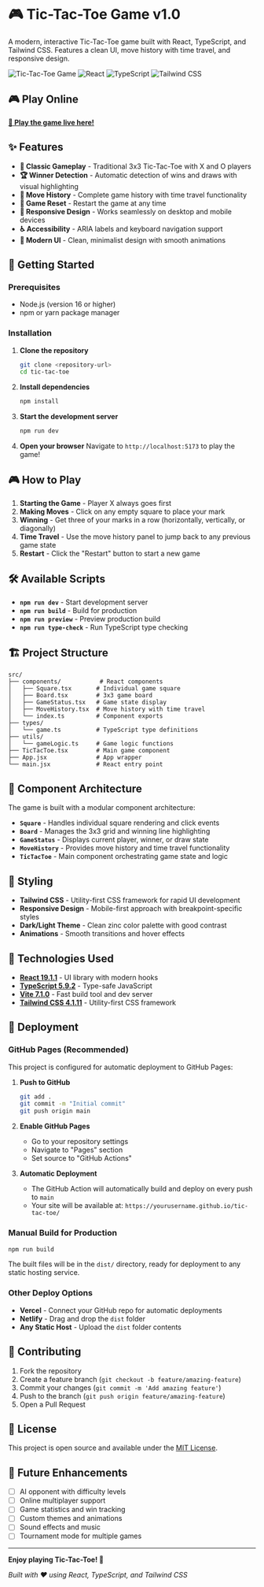 # 🎮 Tic-Tac-Toe Game v1.0

A modern, interactive Tic-Tac-Toe game built with React, TypeScript, and Tailwind CSS. Features a clean UI, move history with time travel, and responsive design.

![Tic-Tac-Toe Game](https://img.shields.io/badge/Game-Tic--Tac--Toe-blue)
![React](https://img.shields.io/badge/React-19.1.1-61dafb)
![TypeScript](https://img.shields.io/badge/TypeScript-5.9.2-3178c6)
![Tailwind CSS](https://img.shields.io/badge/Tailwind%20CSS-4.1.11-38bdf8)

## 🎮 Play Online

**[🚀 Play the game live here!](https://aibekz.github.io/tic-tac-toe)**

## ✨ Features

- **🎯 Classic Gameplay** - Traditional 3x3 Tic-Tac-Toe with X and O players
- **🏆 Winner Detection** - Automatic detection of wins and draws with visual highlighting
- **📜 Move History** - Complete game history with time travel functionality
- **🔄 Game Reset** - Restart the game at any time
- **📱 Responsive Design** - Works seamlessly on desktop and mobile devices
- **♿ Accessibility** - ARIA labels and keyboard navigation support
- **🎨 Modern UI** - Clean, minimalist design with smooth animations

## 🚀 Getting Started

### Prerequisites

- Node.js (version 16 or higher)
- npm or yarn package manager

### Installation

1. **Clone the repository**
   ```bash
   git clone <repository-url>
   cd tic-tac-toe
   ```

2. **Install dependencies**
   ```bash
   npm install
   ```

3. **Start the development server**
   ```bash
   npm run dev
   ```

4. **Open your browser**
   Navigate to `http://localhost:5173` to play the game!

## 🎮 How to Play

1. **Starting the Game** - Player X always goes first
2. **Making Moves** - Click on any empty square to place your mark
3. **Winning** - Get three of your marks in a row (horizontally, vertically, or diagonally)
4. **Time Travel** - Use the move history panel to jump back to any previous game state
5. **Restart** - Click the "Restart" button to start a new game

## 🛠️ Available Scripts

- **`npm run dev`** - Start development server
- **`npm run build`** - Build for production
- **`npm run preview`** - Preview production build
- **`npm run type-check`** - Run TypeScript type checking

## 🏗️ Project Structure

```
src/
├── components/           # React components
│   ├── Square.tsx       # Individual game square
│   ├── Board.tsx        # 3x3 game board
│   ├── GameStatus.tsx   # Game state display
│   ├── MoveHistory.tsx  # Move history with time travel
│   └── index.ts         # Component exports
├── types/
│   └── game.ts          # TypeScript type definitions
├── utils/
│   └── gameLogic.ts     # Game logic functions
├── TicTacToe.tsx        # Main game component
├── App.jsx              # App wrapper
└── main.jsx             # React entry point
```

## 🧩 Component Architecture

The game is built with a modular component architecture:

- **`Square`** - Handles individual square rendering and click events
- **`Board`** - Manages the 3x3 grid and winning line highlighting
- **`GameStatus`** - Displays current player, winner, or draw state
- **`MoveHistory`** - Provides move history and time travel functionality
- **`TicTacToe`** - Main component orchestrating game state and logic

## 🎨 Styling

- **Tailwind CSS** - Utility-first CSS framework for rapid UI development
- **Responsive Design** - Mobile-first approach with breakpoint-specific styles
- **Dark/Light Theme** - Clean zinc color palette with good contrast
- **Animations** - Smooth transitions and hover effects

## 🔧 Technologies Used

- **[React 19.1.1](https://react.dev/)** - UI library with modern hooks
- **[TypeScript 5.9.2](https://www.typescriptlang.org/)** - Type-safe JavaScript
- **[Vite 7.1.0](https://vitejs.dev/)** - Fast build tool and dev server
- **[Tailwind CSS 4.1.11](https://tailwindcss.com/)** - Utility-first CSS framework

## 🚀 Deployment

### GitHub Pages (Recommended)

This project is configured for automatic deployment to GitHub Pages:

1. **Push to GitHub**
   ```bash
   git add .
   git commit -m "Initial commit"
   git push origin main
   ```

2. **Enable GitHub Pages**
   - Go to your repository settings
   - Navigate to "Pages" section
   - Set source to "GitHub Actions"

3. **Automatic Deployment**
   - The GitHub Action will automatically build and deploy on every push to `main`
   - Your site will be available at: `https://yourusername.github.io/tic-tac-toe/`

### Manual Build for Production

```bash
npm run build
```

The built files will be in the `dist/` directory, ready for deployment to any static hosting service.

### Other Deploy Options

- **Vercel** - Connect your GitHub repo for automatic deployments
- **Netlify** - Drag and drop the `dist` folder
- **Any Static Host** - Upload the `dist` folder contents

## 🤝 Contributing

1. Fork the repository
2. Create a feature branch (`git checkout -b feature/amazing-feature`)
3. Commit your changes (`git commit -m 'Add amazing feature'`)
4. Push to the branch (`git push origin feature/amazing-feature`)
5. Open a Pull Request

## 📝 License

This project is open source and available under the [MIT License](LICENSE).

## 🎯 Future Enhancements

- [ ] AI opponent with difficulty levels
- [ ] Online multiplayer support
- [ ] Game statistics and win tracking
- [ ] Custom themes and animations
- [ ] Sound effects and music
- [ ] Tournament mode for multiple games

---

**Enjoy playing Tic-Tac-Toe! 🎉**

*Built with ❤️ using React, TypeScript, and Tailwind CSS*
